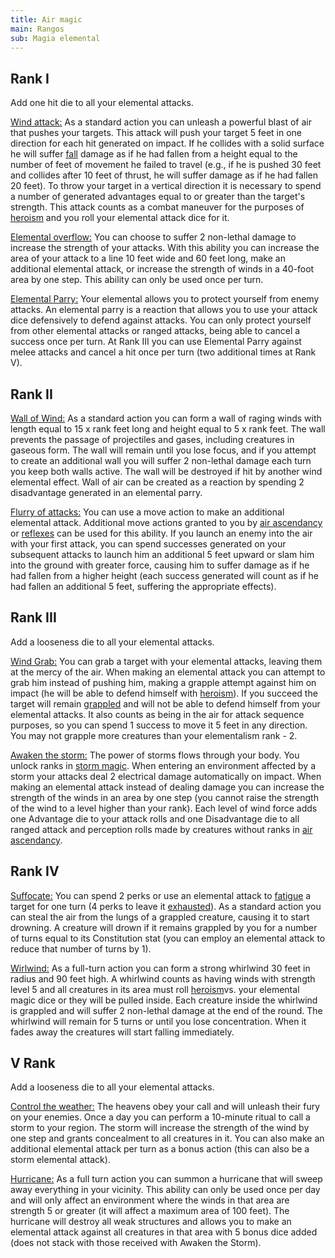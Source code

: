 ```yaml
---
title: Air magic
main: Rangos
sub: Magia elemental
---
```

## Rank I 

Add one hit die to all your elemental attacks.

<u>Wind attack:</u> As a standard action you can unleash a powerful blast of air that pushes your targets. This attack will push your target 5 feet in one direction for each hit generated on impact. If he collides with a solid surface he will suffer [fall](https://raldamain.com/rules/Reglas%20principales/reglas%20de%20combate.html#ca%C3%ADdas) damage as if he had fallen from a height equal to the number of feet of movement he failed to travel (e.g., if he is pushed 30 feet and collides after 10 feet of thrust, he will suffer damage as if he had fallen 20 feet). To throw your target in a vertical direction it is necessary to spend a number of generated advantages equal to or greater than the target's strength. This attack counts as a combat maneuver for the purposes of [heroism](https://raldamain.com/rules/Crear%20personajes/talentos.html#hero%C3%ADsmo-fue) and you roll your elemental attack dice for it.

<u>Elemental overflow:</u> You can choose to suffer 2 non-lethal damage to increase the strength of your attacks. With this ability you can increase the area of your attack to a line 10 feet wide and 60 feet long, make an additional elemental attack, or increase the strength of winds in a 40-foot area by one step. This ability can only be used once per turn.

<u>Elemental Parry:</u> Your elemental allows you to protect yourself from enemy attacks. An elemental parry is a reaction that allows you to use your attack dice defensively to defend against attacks. You can only protect yourself from other elemental attacks or ranged attacks, being able to cancel a success once per turn. At Rank III you can use Elemental Parry against melee attacks and cancel a hit once per turn (two additional times at Rank V).

## Rank II

<u>Wall of Wind:</u> As a standard action you can form a wall of raging winds with length equal to 15 x rank feet long and height equal to 5 x rank feet. The wall prevents the passage of projectiles and gases, including creatures in gaseous form. The wall will remain until you lose focus, and if you attempt to create an additional wall you will suffer 2 non-lethal damage each turn you keep both walls active. The wall will be destroyed if hit by another wind elemental effect. Wall of air can be created as a reaction by spending 2 disadvantage generated in an elemental parry.

<u>Flurry of attacks:</u> You can use a move action to make an additional elemental attack. Additional move actions granted to you by [air ascendancy](https://raldamain.com/rules/Rangos/Ascendencias/ascendencia%20de%20fuego.html) or [reflexes](https://raldamain.com/rules/Rangos/Combate/reflejos.html) can be used for this ability. If you launch an enemy into the air with your first attack, you can spend successes generated on your subsequent attacks to launch him an additional 5 feet upward or slam him into the ground with greater force, causing him to suffer damage as if he had fallen from a higher height (each success generated will count as if he had fallen an additional 5 feet, suffering the appropriate effects).

## Rank III 

Add a looseness die to all your elemental attacks. 

<u>Wind Grab:</u> You can grab a target with your elemental attacks, leaving them at the mercy of the air. When making an elemental attack you can attempt to grab him instead of pushing him, making a grapple attempt against him on impact (he will be able to defend himself with [heroism](https://raldamain.com/rules/Crear%20personajes/talentos.html#hero%C3%ADsmo-fue)). If you succeed the target will remain [grappled](https://raldamain.com/rules/Reglas%20principales/Efectos%20de%20estado.html#agarrada) and will not be able to defend himself from your elemental attacks. It also counts as being in the air for attack sequence purposes, so you can spend 1 success to move it 5 feet in any direction. You may not grapple more creatures than your elementalism rank - 2.

<u>Awaken the storm:</u> The power of storms flows through your body. You unlock ranks in [storm magic](https://raldamain.com/rules/Rangos/Elementalismo/magia%20de%20tormenta.html). When entering an environment affected by a storm your attacks deal 2 electrical damage automatically on impact. When making an elemental attack instead of dealing damage you can increase the strength of the winds in an area by one step (you cannot raise the strength of the wind to a level higher than your rank). Each level of wind force adds one Advantage die to your attack rolls and one Disadvantage die to all ranged attack and perception rolls made by creatures without ranks in [air ascendancy](https://raldamain.com/rules/Rangos/Ascendencias/ascendencia%20de%20aire.html).

## Rank IV 

<u>Suffocate:</u> You can spend 2 perks or use an elemental attack to [fatigue](https://raldamain.com/rules/Reglas%20principales/Efectos%20de%20estado.html#fatigada) a target for one turn (4 perks to leave it [exhausted](https://raldamain.com/rules/Reglas%20principales/Efectos%20de%20estado.html#exhausta)). As a standard action you can steal the air from the lungs of a grappled creature, causing it to start drowning. A creature will drown if it remains grappled by you for a number of turns equal to its Constitution stat (you can employ an elemental attack to reduce that number of turns by 1).

<u>Wirlwind:</u> As a full-turn action you can form a strong whirlwind 30 feet in radius and 90 feet high. A whirlwind counts as having winds with strength level 5 and all creatures in its area must roll [heroism](https://raldamain.com/rules/Crear%20personajes/talentos.html#hero%C3%ADsmo-fue)vs. your elemental magic dice or they will be pulled inside. Each creature inside the whirlwind is grappled and will suffer 2 non-lethal damage at the end of the round. The whirlwind will remain for 5 turns or until you lose concentration. When it fades away the creatures will start falling immediately.

## V Rank 

Add a looseness die to all your elemental attacks. 

<u>Control the weather:</u> The heavens obey your call and will unleash their fury on your enemies. Once a day you can perform a 10-minute ritual to call a storm to your region. The storm will increase the strength of the wind by one step and grants concealment to all creatures in it. You can also make an additional elemental attack per turn as a bonus action (this can also be a storm elemental attack). 

<u>Hurricane:</u> As a full turn action you can summon a hurricane that will sweep away everything in your vicinity. This ability can only be used once per day and will only affect an environment where the winds in that area are strength 5 or greater (it will affect a maximum area of 100 feet). The hurricane will destroy all weak structures and allows you to make an elemental attack against all creatures in that area with 5 bonus dice added (does not stack with those received with Awaken the Storm).